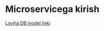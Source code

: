 # Microservicega kirish

[Loyiha DB model linki](https://drawsql.app/teams/n13-1/diagrams/online-shop-microservice)
